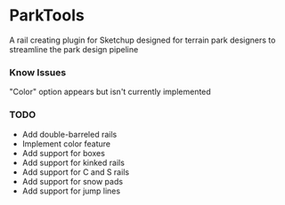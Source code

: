# ParkTools

A rail creating plugin for Sketchup designed for terrain park designers to streamline the park design pipeline

### Know Issues

"Color" option appears but isn't currently implemented

### TODO

* Add double-barreled rails
* Implement color feature
* Add support for boxes
* Add support for kinked rails
* Add support for C and S rails
* Add support for snow pads
* Add support for jump lines
